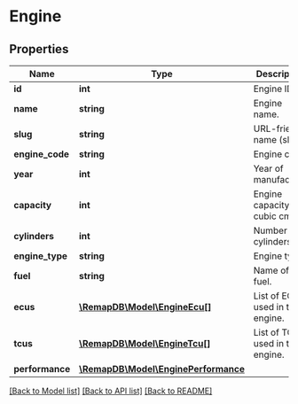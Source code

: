 # Engine

## Properties
Name | Type | Description | Notes
------------ | ------------- | ------------- | -------------
**id** | **int** | Engine ID. | [optional] 
**name** | **string** | Engine name. | [optional] 
**slug** | **string** | URL-friendly name (slug). | [optional] 
**engine_code** | **string** | Engine code. | [optional] 
**year** | **int** | Year of manufacture. | [optional] 
**capacity** | **int** | Engine capacity in cubic cm. | [optional] 
**cylinders** | **int** | Number of cylinders. | [optional] 
**engine_type** | **string** | Engine type. | [optional] 
**fuel** | **string** | Name of the fuel. | [optional] 
**ecus** | [**\RemapDB\Model\EngineEcu[]**](EngineEcu.md) | List of ECU&#x27;s used in this engine. | [optional] 
**tcus** | [**\RemapDB\Model\EngineTcu[]**](EngineTcu.md) | List of TCU&#x27;s used in this engine. | [optional] 
**performance** | [**\RemapDB\Model\EnginePerformance**](EnginePerformance.md) |  | [optional] 

[[Back to Model list]](../../README.md#documentation-for-models) [[Back to API list]](../../README.md#documentation-for-api-endpoints) [[Back to README]](../../README.md)

